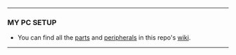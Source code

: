***
### MY PC SETUP
- You can find all the [parts](https://github.com/J4C0B3Y/Setup/wiki/Parts) and [peripherals](https://github.com/J4C0B3Y/Setup/wiki/Peripherals) in this repo's [wiki](https://github.com/J4C0B3Y/Setup/wiki).
***
